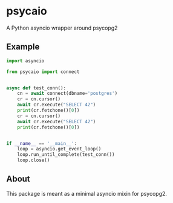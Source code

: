 # psycaio

A Python asyncio wrapper around psycopg2

## Example

```Python
import asyncio

from psycaio import connect


async def test_conn():
    cn = await connect(dbname='postgres')
    cr = cn.cursor()
    await cr.execute("SELECT 42")
    print(cr.fetchone()[0])
    cr = cn.cursor()
    await cr.execute("SELECT 42")
    print(cr.fetchone()[0])


if __name__ == '__main__':
    loop = asyncio.get_event_loop()
    loop.run_until_complete(test_conn())
    loop.close()

```


## About

This package is meant as a minimal asyncio mixin for psycopg2.
